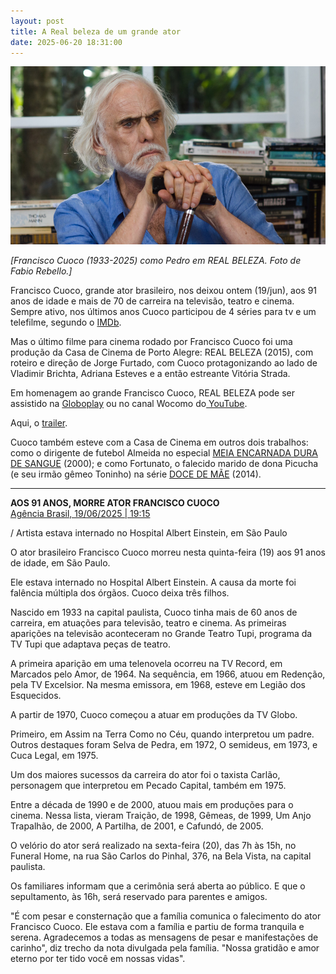 ```yaml
---
layout: post
title: A Real beleza de um grande ator
date: 2025-06-20 18:31:00
---
```

![](/uploads/rb-cuoco.jpg)

*\[Francisco Cuoco (1933-2025) como Pedro em REAL BELEZA. Foto de Fabio Rebello.]*

Francisco Cuoco, grande ator brasileiro, nos deixou ontem (19/jun), aos 91 anos de idade e mais de 70 de carreira na televisão, teatro e cinema. Sempre ativo, nos últimos anos Cuoco participou de 4 séries para tv e um telefilme, segundo o [IMDb](https://www.imdb.com/pt/name/nm0192504).

Mas o último filme para cinema rodado por Francisco Cuoco foi uma produção da Casa de Cinema de Porto Alegre: REAL BELEZA (2015), com roteiro e direção de Jorge Furtado, com Cuoco protagonizando ao lado de Vladimir Brichta, Adriana Esteves e a então estreante Vitória Strada.

Em homenagem ao grande Francisco Cuoco, REAL BELEZA pode ser assistido na [Globoplay](https://globoplay.globo.com/real-beleza/t/dVQshK9HqN/) ou no canal Wocomo do[ YouTube](https://youtu.be/iKpL7DsoQ0g).

Aqui, o [trailer](https://youtu.be/BiiJ7ZpJBcY).

Cuoco também esteve com a Casa de Cinema em outros dois trabalhos: como o dirigente de futebol Almeida no especial [MEIA ENCARNADA DURA DE SANGUE](https://www.casacinepoa.com.br/filmes/meia-encarnada-dura-de-sangue/) (2000); e como Fortunato, o falecido marido de dona Picucha (e seu irmão gêmeo Toninho) na série [DOCE DE MÃE](https://www.casacinepoa.com.br/filmes/doce-de-m%C3%A3e/) (2014).

- - -

**AOS 91 ANOS, MORRE ATOR FRANCISCO CUOCO**\
[Agência Brasil, 19/06/2025 | 19:15](https://agenciabrasil.ebc.com.br/cultura/noticia/2025-06/aos-91-anos-morre-ator-francisco-cuoco)

[](https://agenciabrasil.ebc.com.br/cultura/noticia/2025-06/aos-91-anos-morre-ator-francisco-cuoco)/ Artista estava internado no Hospital Albert Einstein, em São Paulo

O ator brasileiro Francisco Cuoco morreu nesta quinta-feira (19) aos 91 anos de idade, em São Paulo.

Ele estava internado no Hospital Albert Einstein. A causa da morte foi falência múltipla dos órgãos. Cuoco deixa três filhos.

Nascido em 1933 na capital paulista, Cuoco tinha mais de 60 anos de carreira, em atuações para televisão, teatro e cinema. As primeiras aparições na televisão aconteceram no Grande Teatro Tupi, programa da TV Tupi que adaptava peças de teatro.

A primeira aparição em uma telenovela ocorreu na TV Record, em Marcados pelo Amor, de 1964. Na sequência, em 1966, atuou em Redenção, pela TV Excelsior. Na mesma emissora, em 1968, esteve em Legião dos Esquecidos.

A partir de 1970, Cuoco começou a atuar em produções da TV Globo.

Primeiro, em Assim na Terra Como no Céu, quando interpretou um padre. Outros destaques foram Selva de Pedra, em 1972, O semideus, em 1973, e Cuca Legal, em 1975.

Um dos maiores sucessos da carreira do ator foi o taxista Carlão, personagem que interpretou em Pecado Capital, também em 1975.

Entre a década de 1990 e de 2000, atuou mais em produções para o cinema. Nessa lista, vieram Traição, de 1998, Gêmeas, de 1999, Um Anjo Trapalhão, de 2000, A Partilha, de 2001, e Cafundó, de 2005.

O velório do ator será realizado na sexta-feira (20), das 7h às 15h, no Funeral Home, na rua São Carlos do Pinhal, 376, na Bela Vista, na capital paulista.

Os familiares informam que a cerimônia será aberta ao público. E que o sepultamento, às 16h, será reservado para parentes e amigos.

"É com pesar e consternação que a família comunica o falecimento do ator Francisco Cuoco. Ele estava com a família e partiu de forma tranquila e serena. Agradecemos a todas as mensagens de pesar e manifestações de carinho", diz trecho da nota divulgada pela família. "Nossa gratidão e amor eterno por ter tido você em nossas vidas".

